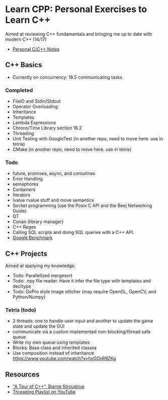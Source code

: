 # Learn CPP: Personal Exercises to Learn C++
Aimed at reviewing C++ fundamentals and bringing me up to date with modern C++ (14/17)  
- [Personal C/C++ Notes](https://personalmicrosoftsoftware0-my.sharepoint.com/:w:/g/personal/hershey890_personalmicrosoftsoftware_ucla_edu/EQfVe7rnNvhOiecLE1cRZXgBvlgo74_4W32zq96p0Ac0bQ?e=qPea1e)


## C++ Basics
- Currently on concurrency: 18.5 communicating tasks

### Completed
- FileIO and Stdin/Stdout
- Operator Overloading
- Inheritance
- Templates
- Lambda Expressions
- Chrono/Time Library section 16.2
- Threading
- Unit Testing with GoogleTest (in another repo, need to move here. use in tetris)
- CMake (in another repo, need to move here. use in tetris)

### Todo
- future, promises, async, and coroutines
- Error Handling
- semaphores
- Containers
- Iterators
- lvalue rvalue stuff and move semantics
- Socket programming (use the Posix C API and the Beej Networking Guide)
- QT
- Conan (library manager)
- C++ Regex
- Calling SQL scripts and doing SQL queries with a C++ API.
- [Google Benchmark](https://github.com/google/benchmark)


## C++ Projects
Aimed at applying my knowledge. 
- Todo: Parallelized mergesort
- Todo: .npy file reader. Have it infer the file type with templates and decltype
- Todo: GoPro style image stitcher (may require OpenGL, OpenCV, and Python/Numpy)
### Tetris (todo)
- 2 threads: one to handle user input and another to update the game state and update the GUI
- communicate via a custom implemented non-blocking/thread safe queue
- Write my own queue using templates
- Blocks: Base class and inherited classes
- Use composition instead of inheritance https://www.youtube.com/watch?v=hxGOiiR9ZKg


## Resources
- ["A Tour of C++", Bjarne Stroustrup](https://www.stroustrup.com/tour2.html)
- [Threading Playlist on YouTube](https://www.youtube.com/watch?v=NyGoRpJkgTE&list=PL-DDW8QIRjNN8szuH5bQxZiAQGlA7A-Dy&index=2)

